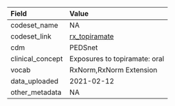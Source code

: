 |Field            |Value                         |
|:----------------|:-----------------------------|
|codeset_name     |NA                            |
|codeset_link     |[rx_topiramate](https://github.com/PEDSnet/Variable-Dictionary/blob/main/drug/rx_topiramate.csv)|
|cdm              |PEDSnet                       |
|clinical_concept |Exposures to topiramate: oral |
|vocab            |RxNorm,RxNorm Extension       |
|data_uploaded    |2021-02-12                    |
|other_metadata   |NA                            |
